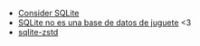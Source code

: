 -   [Consider SQLite](https://blog.wesleyac.com/posts/consider-sqlite)
-   [SQLite no es una base de datos de juguete](https://sysarmy.com/blog/posts/sqlite-no-es-una-base-de-datos-de-juguete/) <3
-   [sqlite-zstd](https://phiresky.github.io/blog/2022/sqlite-zstd/)
